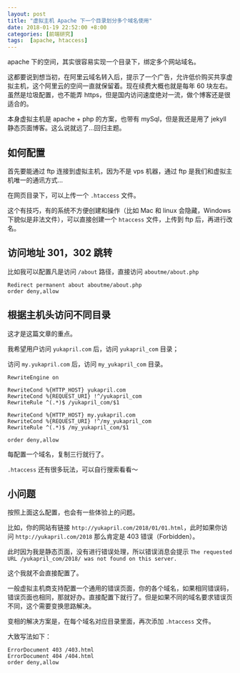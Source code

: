 ```yaml
---
layout: post
title: "虚拟主机 Apache 下一个目录划分多个域名使用"
date: 2018-01-19 22:52:00 +8:00
categories: [前端研究]
tags:  [apache, htaccess]
---
```


apache 下的空间，其实很容易实现一个目录下，绑定多个网站域名。

这都要说到想当初，在阿里云域名转入后，提示了一个广告，允许低价购买共享虚拟主机，这个阿里云的空间一直就保留着。现在续费大概也就是每年 60 块左右。虽然是垃圾配置，也不能弄 https，但是国内访问速度绝对一流，做个博客还是很适合的。

本身虚拟主机是 apache + php 的方案，也带有 mySql，但是我还是用了 jekyll 静态页面博客。这么说就远了...回归主题。

## 如何配置

首先要能通过 ftp 连接到虚拟主机，因为不是 vps 机器，通过 ftp 是我们和虚拟主机唯一的通讯方式...

在网页目录下，可以上传一个 `.htaccess` 文件。

这个有技巧，有的系统不方便创建和操作（比如 Mac 和 linux 会隐藏，Windows 下貌似是非法文件），可以直接创建一个 `htaccess` 文件，上传到 ftp 后，再进行改名。

## 访问地址 301，302 跳转

比如我可以配置凡是访问 `/about` 路径，直接访问 `aboutme/about.php`

```
Redirect permanent about aboutme/about.php
order deny,allow
```

## 根据主机头访问不同目录

这才是这篇文章的重点。

我希望用户访问 `yukapril.com` 后，访问 `yukapril_com` 目录；

访问 `my.yukapril.com` 后，访问 `my_yukapril_com` 目录。

```
RewriteEngine on

RewriteCond %{HTTP_HOST} yukapril.com
RewriteCond %{REQUEST_URI} !^/yukapril_com
RewriteRule ^(.*)$ /yukapril_com/$1

RewriteCond %{HTTP_HOST} my.yukapril.com
RewriteCond %{REQUEST_URI} !^/my_yukapril_com
RewriteRule ^(.*)$ /my_yukapril_com/$1

order deny,allow
```

每配置一个域名，复制三行就行了。

`.htaccess` 还有很多玩法，可以自行搜索看看～

## 小问题

按照上面这么配置，也会有一些体验上的问题。

比如，你的网站有链接 `http://yukapril.com/2018/01/01.html`，此时如果你访问 `http://yukapril.com/2018` 那么肯定是 403 错误（Forbidden）。

此时因为我是静态页面，没有进行错误处理，所以错误消息会提示 `The requested URL /yukapril_com/2018/ was not found on this server.`

这个我就不会直接配置了。

一般虚拟主机商支持配置一个通用的错误页面，你的各个域名，如果相同错误码，错误页面也相同，那就好办。直接配置下就行了。但是如果不同的域名要求错误页不同，这个需要变换思路解决。

变相的解决方案是，在每个域名对应目录里面，再次添加 `.htaccess` 文件。

大致写法如下：

```
ErrorDocument 403 /403.html
ErrorDocument 404 /404.html
order deny,allow
```